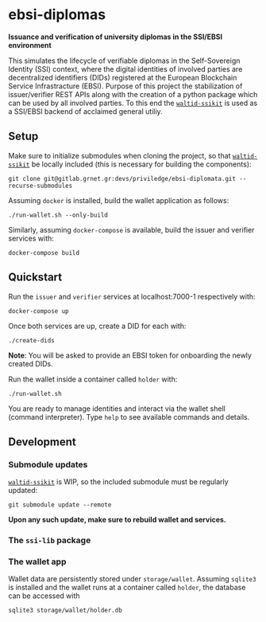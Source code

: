# ebsi-diplomas

**Issuance and verification of university diplomas in the SSI/EBSI environment**

This simulates the lifecycle of verifiable diplomas in the Self-Sovereign Identity (SSI)
context, where the digital identities of involved parties are decentralized identifiers
(DIDs) registered at the European Blockchain Service Infrastracture (EBSI). Purpose of
this project the stabilization of issuer/verifier REST APIs along with the creation of
a python package which can be used by all involved parties. To this end the
[`waltid-ssikit`](https://github.com/walt-id/waltid-ssikit) is used as a SSI/EBSI
backend of acclaimed general utiliy.

## Setup

Make sure to initialize submodules when cloning the project, so that
[`waltid-ssikit`](https://github.com/walt-id/waltid-ssikit) be locally included
(this is necessary for building the components):

```commandline
git clone git@gitlab.grnet.gr:devs/priviledge/ebsi-diplomata.git --recurse-submodules
```

Assuming `docker` is installed, build the wallet application as follows:

```commandline
./run-wallet.sh --only-build
```

Similarly, assuming `docker-compose` is available, build the issuer and verifier
services with:

```commandline
docker-compose build
```

## Quickstart

Run the `issuer` and `verifier` services at localhost:7000-1 respectively with:

```commandline
docker-compose up
```

Once both services are up, create a DID for each with:

```commandline
./create-dids
```

**Note**: You will be asked to provide an EBSI token for onboarding the newly
created DIDs.

Run the wallet inside a container called `holder` with:

```commandline
./run-wallet.sh
```

You are ready to manage identities and interact via the wallet shell (command
interpreter). Type `help` to see available commands and details.

## Development

### Submodule updates

[`waltid-ssikit`](https://github.com/walt-id/waltid-ssikit) is WIP, so the
included submodule must be regularly updated:

```commandline
git submodule update --remote
```

**Upon any such update, make sure to rebuild wallet and services.**

### The `ssi-lib` package

### The wallet app

Wallet data are persistently stored under `storage/wallet`. Assuming `sqlite3` 
is installed and the wallet runs at a container called `holder`, the database 
can be accessed with

```commandline
sqlite3 storage/wallet/holder.db
```
